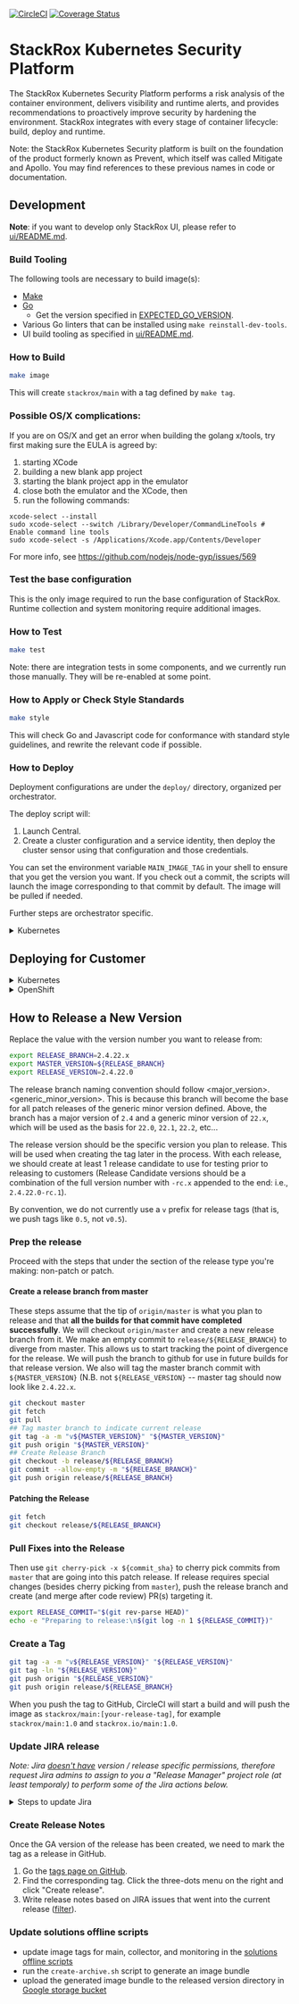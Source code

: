 [![CircleCI][circleci-badge]][circleci-link]
[![Coverage Status][coveralls-badge]][coveralls-link]

# StackRox Kubernetes Security Platform

The StackRox Kubernetes Security Platform performs a risk analysis of the
container environment, delivers visibility and runtime alerts, and provides
recommendations to proactively improve security by hardening the environment.
StackRox integrates with every stage of container lifecycle: build, deploy and
runtime.

Note: the StackRox Kubernetes Security platform is built on the foundation of 
the product formerly known as Prevent, which itself was called Mitigate and
Apollo.  You may find references to these previous names in code or
documentation.

## Development
**Note**: if you want to develop only StackRox UI, please refer to [ui/README.md](./ui/README.md).

### Build Tooling
The following tools are necessary to build image(s):

 * [Make](https://www.gnu.org/software/make/)
 * [Go](https://golang.org/dl/)
   * Get the version specified in [EXPECTED_GO_VERSION](./EXPECTED_GO_VERSION).
 * Various Go linters that can be installed using `make reinstall-dev-tools`.
 * UI build tooling as specified in [ui/README.md](ui/README.md#Build-Tooling).

### How to Build
```bash
make image
```

This will create `stackrox/main` with a tag defined by `make tag`.

### Possible OS/X complications:
If you are on OS/X and get an error when building the golang x/tools,
try first making sure the EULA is agreed by:

1. starting XCode
2. building a new blank app project
3. starting the blank project app in the emulator
4. close both the emulator and the XCode, then
5. run the following commands:

```
xcode-select --install
sudo xcode-select --switch /Library/Developer/CommandLineTools # Enable command line tools
sudo xcode-select -s /Applications/Xcode.app/Contents/Developer
```

For more info, see https://github.com/nodejs/node-gyp/issues/569

### Test the base configuration
This is the only image required to run the base configuration of StackRox.
Runtime collection and system monitoring require additional images.

### How to Test
```bash
make test
```

Note: there are integration tests in some components, and we currently
run those manually. They will be re-enabled at some point.

### How to Apply or Check Style Standards
```bash
make style
```

This will check Go and Javascript code for conformance with standard style
guidelines, and rewrite the relevant code if possible.

### How to Deploy
Deployment configurations are under the `deploy/` directory, organized
per orchestrator.

The deploy script will:

 1. Launch Central.
 1. Create a cluster configuration and a service identity, then
 deploy the cluster sensor using that configuration and those credentials.

You can set the environment variable `MAIN_IMAGE_TAG` in your shell to
ensure that you get the version you want.
If you check out a commit, the scripts will launch the image corresponding to
that commit by default. The image will be pulled if needed.

Further steps are orchestrator specific.

<details><summary>Kubernetes</summary>

Set your Docker image-pull credentials as `REGISTRY_USERNAME` and
`REGISTRY_PASSWORD`, then run:

```bash
./deploy/k8s/deploy.sh
```
</details>

## Deploying for Customer

<details><summary>Kubernetes</summary>

```
docker run -i --rm stackrox.io/main:<tag> interactive > k8s.zip
```

This will run you through an installer and generate a `k8s.zip` file.

```$xslt
unzip k8s.zip -d k8s
```

```$xslt
bash k8s/central.sh
```
Now Central has been deployed. Use the UI to deploy Sensor.

</details>

<details><summary>OpenShift</summary>

Note: If using a host mount, you need to allow the container to access it by using
`sudo chcon -Rt svirt_sandbox_file_t <full volume path>`

Take the image-setup.sh script from this repo and run it to do the pull/push to
local OpenShift registry. This is a prerequisite for every new cluster.
```
bash image-setup.sh
```

```
docker run -i --rm stackrox.io/main:<tag> interactive > openshift.zip
```

This will run you through an installer and generate a `openshift.zip` file.

```$xslt
unzip openshift.zip -d openshift
```

```$xslt
bash openshift/central.sh
```
</details>

## How to Release a New Version

Replace the value with the version number you want to release from:
```bash
export RELEASE_BRANCH=2.4.22.x
export MASTER_VERSION=${RELEASE_BRANCH}
export RELEASE_VERSION=2.4.22.0
```

The release branch naming convention should follow <major_version>.<generic_minor_version>.
This is because this branch will become the base for all patch releases of the generic
minor version defined. Above, the branch has a major version of `2.4` and a generic minor
version of `22.x`, which will be used as the basis for `22.0`, `22.1`, `22.2`, etc...

The release version should be the specific version you plan to release. This will be used
when creating the tag later in the process. With each release, we should create at least
1 release candidate to use for testing prior to releasing to customers (Release
Candidate versions should be a combination of the full version number with `-rc.x`
appended to the end: i.e., `2.4.22.0-rc.1`).

By convention, we do not currently use a `v` prefix for release tags (that is,
we push tags like `0.5`, not `v0.5`).

### Prep the release
Proceed with the steps that under the section of the release type you're making:
non-patch or patch.

#### Create a release branch from master
These steps assume that the tip of `origin/master` is what you plan to release
and that **all the builds for that commit have completed successfully**. We will
checkout `origin/master` and create a new release branch from it. We make an
empty commit to `release/${RELEASE_BRANCH}` to diverge from master. This allows
us to start tracking the point of divergence for the release. We will push the
branch to github for use in future builds for that release version. We also will
tag the master branch commit with `${MASTER_VERSION}` (N.B. not `${RELEASE_VERSION}` --
master tag should now look like `2.4.22.x`.

```bash
git checkout master
git fetch
git pull
## Tag master branch to indicate current release 
git tag -a -m "v${MASTER_VERSION}" "${MASTER_VERSION}"
git push origin "${MASTER_VERSION}"
## Create Release Branch
git checkout -b release/${RELEASE_BRANCH}
git commit --allow-empty -m "${RELEASE_BRANCH}"
git push origin release/${RELEASE_BRANCH}
```

#### Patching the Release
```bash
git fetch
git checkout release/${RELEASE_BRANCH}
```

### Pull Fixes into the Release
Then use `git cherry-pick -x ${commit_sha}` to cherry pick commits from `master`
that are going into this patch release. If release requires special changes
(besides cherry picking from `master`), push the release branch and create
(and merge after code review) PR(s) targeting it.

```bash
export RELEASE_COMMIT="$(git rev-parse HEAD)"
echo -e "Preparing to release:\n$(git log -n 1 ${RELEASE_COMMIT})"
```

### Create a Tag
```bash
git tag -a -m "v${RELEASE_VERSION}" "${RELEASE_VERSION}"
git tag -ln "${RELEASE_VERSION}"
git push origin "${RELEASE_VERSION}"
git push origin release/${RELEASE_BRANCH}
```

When you push the tag to GitHub, CircleCI will start a build and will push
the image as `stackrox/main:[your-release-tag]`,
for example `stackrox/main:1.0` and `stackrox.io/main:1.0`.

### Update JIRA release
*Note: Jira [doesn't have](https://community.atlassian.com/t5/Jira-questions/How-do-I-assign-the-permission-to-create-Versions-to-a/qaq-p/677499)
version / release specific permissions, therefore request Jira admins to assign
to you a "Release Manager" project role (at least temporaly) to perform some of
the Jira actions below.*

<details><summary>Steps to update Jira</summary>

**Important Note**: When doing bulk operations review the lists, that's your
best chance to catch mistakes from the past release cycle or find out that
something unexpected landed in the upcoming release.

  1. Add the version being released to "Fix Version(s)" for completed items that
don't have it ([filter](https://stack-rox.atlassian.net/issues/?filter=15720)).
  1. Add the version being released to "Affected Version(s)" for bugs that have
  this field empty ([filter](https://stack-rox.atlassian.net/issues/?filter=15719)).
  1. Add the version being released to "Affected Version(s)" for all the bugs
  that affect previous release and are still not fixed ([filter](https://stack-rox.atlassian.net/issues/?filter=15728)).
  1. Find the version that is being released [here](https://stack-rox.atlassian.net/projects/ROX?orderField=RANK&selectedItem=com.atlassian.jira.jira-projects-plugin%3Arelease-page&status=released-unreleased),
  review that there are no issues under this version w/o code being merged
  (otherwise it may mean that the release is being blocked, or that you need
  to remove the version being released from their "Fix Version(s)" field, you
  may need to update "Affected Version(s)" as well). Finally mark the version as
released.
  1. Create next version in Jira if it doesn't exist (for non-patch releases
  only), order it properly among other versions.

</details>

### Create Release Notes
Once the GA version of the release has been created, we need to mark the tag as a release
in GitHub.
1. Go the [tags page on GitHub](https://github.com/stackrox/rox/tags).
1. Find the corresponding tag. Click the three-dots menu on the right and
click "Create release".
1. Write release notes based on JIRA issues that
went into the current release ([filter](https://stack-rox.atlassian.net/issues/?jql=project%20%3D%20ROX%20AND%20fixVersion%20%3D%20latestReleasedVersion()%20AND%20resolution%20not%20in%20(%22Won%27t%20Do%22%2C%20%22Won%27t%20Fix%22%2C%20%22Invalid%20Ticket%22%2C%20%22Not%20a%20Bug%22%2C%20Duplicate%2C%20%22Duplicate%20Ticket%22%2C%20%22Cannot%20Reproduce%22))).

### Update solutions offline scripts
* update image tags for main, collector, and monitoring in the [solutions offline scripts](https://github.com/stackrox/solutions/blob/master/offline/create-archive.sh)
* run the `create-archive.sh` script to generate an image bundle
* upload the generated image bundle to the released version directory in [Google storage bucket](https://console.cloud.google.com/storage/browser/sr-roxc/?project=stackrox-hub)

[circleci-badge]: https://circleci.com/gh/stackrox/rox.svg?&style=shield&circle-token=140f88ea9dfd594ff68b71eaf1d4407c4331833d
[circleci-link]:  https://circleci.com/gh/stackrox/workflows/rox/tree/master
[coveralls-badge]: https://coveralls.io/repos/github/stackrox/rox/badge.svg?t=uFuaaq
[coveralls-link]: https://coveralls.io/github/stackrox/rox

